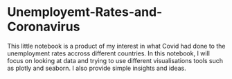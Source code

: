 # Unemployemt-Rates-and-Coronavirus
This little notebook is a product of my interest in what Covid had done to the unemployment rates accross different countries. In this notebook, I will focus on looking at data and trying to use different visualisations tools such as plotly and seaborn. I also provide simple insights and ideas.
